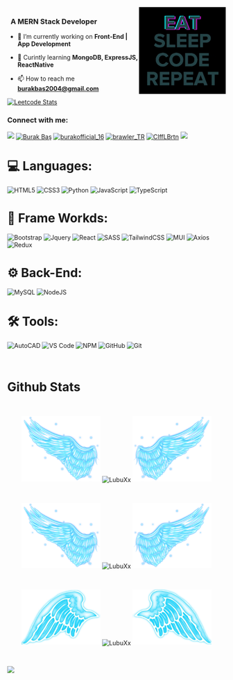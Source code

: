 <img src="https://github.com/CagatayAkkas/CagatayAkkas/blob/main/img/EatSleepCodeRepeat.gif" alt="Coding" width=200 height=200 align="right">

<h3 align="left">&nbsp; A MERN Stack Developer</h3>

- 🔭 I’m currently working on **Front-End | App Development**

- 💬 Curintly learning **MongoDB, ExpressJS, ReactNative**

- 📫 How to reach me **burakbas2004@gmail.com**

[![Leetcode Stats](https://leetcard.jacoblin.cool/ClfLBrtn?theme=unicorn)](https://leetcode.com/ClfLBrtn/)

<h3 align="left">Connect with me:</h3>
<p align="left">
  <a href="https://github.com/404"><img src="https://user-images.githubusercontent.com/73097560/115834477-dbab4500-a447-11eb-908a-139a6edaec5c.gif"></a>
<a href="https://www.linkedin.com/in/burak-baş-b3b4a7336" target="blank"><img align="center" src="https://raw.githubusercontent.com/rahuldkjain/github-profile-readme-generator/master/src/images/icons/Social/linked-in-alt.svg" alt="Burak Baş" height="30" width="40" /></a>
<a href="https://instagram.com/burakofficial_16" target="blank"><img align="center" src="https://raw.githubusercontent.com/rahuldkjain/github-profile-readme-generator/master/src/images/icons/Social/instagram.svg" alt="burakofficial_16" height="30" width="40" /></a>
<a href="https://www.youtube.com/feed/brawler_tr1908" target="blank"><img align="center" src="https://raw.githubusercontent.com/rahuldkjain/github-profile-readme-generator/master/src/images/icons/Social/youtube.svg" alt="brawler_TR" height="30" width="40" /></a>
<a href="https://leetcode.com/u/ClfLBrtn" target="blank"><img align="center" src="https://raw.githubusercontent.com/rahuldkjain/github-profile-readme-generator/master/src/images/icons/Social/leet-code.svg" alt="ClffLBrtn" height="30" width="40" /></a>
<a href="https://github.com/404"><img src="https://user-images.githubusercontent.com/73097560/115834477-dbab4500-a447-11eb-908a-139a6edaec5c.gif"></a>
</p>



<!--
<details>
  <summary>:zap: GitHub Stats</summary> 
-->
# 💻 Languages:
![HTML5](https://img.shields.io/badge/html5-%23E34F26.svg?style=for-the-badge&logo=html5&logoColor=white)
![CSS3](https://img.shields.io/badge/CSS3-1572B6?style=for-the-badge&logo=CSS3&logoColor=white)
![Python](https://img.shields.io/badge/python-3670A0?style=for-the-badge&logo=python&logoColor=ffdd54)
![JavaScript](https://img.shields.io/badge/javascript-%23323330.svg?style=for-the-badge&logo=javascript&logoColor=%23F7DF1E)
![TypeScript](https://img.shields.io/badge/TypeScript-3178C6?style=for-the-badge&logo=typescript&logoColor=white)
# 🎨 Frame Workds:
![Bootstrap](https://img.shields.io/badge/bootstrap-%23563D7C.svg?style=for-the-badge&logo=bootstrap&logoColor=white)
![Jquery](https://img.shields.io/badge/jQuery-%230769AD.svg?logo=jquery&style=for-the-badge&logoColor=white)
![React](https://img.shields.io/badge/react-%2320232a.svg?style=for-the-badge&logo=react&logoColor=%2361DAFB)
![SASS](https://img.shields.io/badge/SASS-CC6699?style=for-the-badge&logo=sass&logoColor=white)
![TailwindCSS](https://img.shields.io/badge/TailwindCSS-06B6D4?style=for-the-badge&logo=tailwindcss&logoColor=white)
![MUI](https://img.shields.io/badge/MUI-007FFF?style=for-the-badge&logo=mui&logoColor=white)
![Axios](https://img.shields.io/badge/Axios-5A29E4?style=for-the-badge&logo=axios&logoColor=white)
![Redux](https://img.shields.io/badge/Redux-764ABC?style=for-the-badge&logo=redux&logoColor=white)
# ⚙️ Back-End:
![MySQL](https://img.shields.io/badge/mysql-%2300f.svg?style=for-the-badge&logo=mysql&logoColor=white)
![NodeJS](https://img.shields.io/badge/node.js-6DA55F?style=for-the-badge&logo=node.js&logoColor=white)
# 🛠️ Tools:
![AutoCAD](https://img.shields.io/badge/AutoCAD-E51050?style=for-the-badge&logo=autodesk&logoColor=white)
![VS Code](https://img.shields.io/badge/VS%20Code-007ACC?style=for-the-badge&logo=visualstudiocode&logoColor=white)
![NPM](https://img.shields.io/badge/NPM-CB3837?style=for-the-badge&logo=npm&logoColor=white)
![GitHub](https://img.shields.io/badge/GitHub-181717?style=for-the-badge&logo=github&logoColor=white)
![Git](https://img.shields.io/badge/git-%23F05033.svg?style=for-the-badge&logo=git&logoColor=white)

<br />

# Github Stats

 <br />
 
  <p align="center">
  <a>
    <img heigth="160" width="182" src="https://github.com/CagatayAkkas/CagatayAkkas/blob/main/img/Bird%20Wing%20Left.png">
      <img align="center" src="https://github-readme-stats.vercel.app/api?username=LubuXx&theme=material-palenight&hide_border=false&include_all_commits=false&count_private=false" alt="LubuXx" />
    <img heigth="160" width="182" src="https://github.com/CagatayAkkas/CagatayAkkas/blob/main/img/Bird%20Wing%20Right.png">
  </a>
</p>

  
<br />


 
 <p align="center">
  <a>
    <img heigth="160" width="182" src="https://github.com/CagatayAkkas/CagatayAkkas/blob/main/img/Bird%20Wing%20Left.png">
    <img align="center" src="https://github-readme-streak-stats.herokuapp.com/?user=LubuXx&theme=material-palenight&hide_border=false" alt="LubuXx" width="55%" />
    <img heigth="160" width="182" src="https://github.com/CagatayAkkas/CagatayAkkas/blob/main/img/Bird%20Wing%20Right.png">
  </a>
</p>
 

 
 <br />
 
  
  
  <p align="center">
  <a>
    <img heigth="160" width="182" src="https://github.com/CagatayAkkas/CagatayAkkas/blob/main/img/Bird%20Wing%20Bottom%20Left.png">
    <img align="center" src="https://github-readme-stats.vercel.app/api/top-langs/?username=LubuXx&theme=material-palenight&hide_border=false&include_all_commits=false&count_private=false&layout=compact" alt="LubuXx" />
    <img heigth="160" width="182" src="https://github.com/CagatayAkkas/CagatayAkkas/blob/main/img/Bird%20Wing%20Bottom%20Right.png">
  </a>
</p>
 
  
  
 <!--
 [![Top Langs](https://github-readme-stats.vercel.app/api/top-langs/?username=CagatayAkkas&layout=compact&langs_count=25&title_color=0000ee&text_color=ffffff&bg_color=000000&hide_border=true)](https://github.com/CagatayAkkas/github-readme-stats)
-->


<br />

![](https://github-profile-trophy.vercel.app/?username=LubuXx&theme=dracula&no-frame=false&no-bg=false&margin-w=4)


<br />


<br />


<!--
</details>
-->

<!--
<details>
   <summary>:zap: Languages and Tools</summary>
 -->
